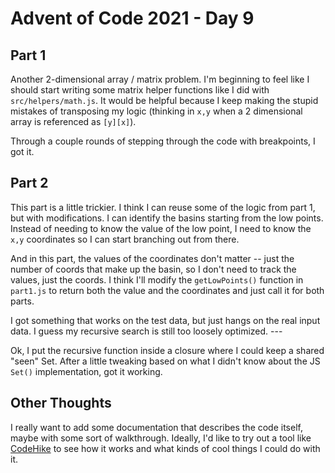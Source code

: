 # Advent of Code 2021 - Day 9

## Part 1

Another 2-dimensional array / matrix problem. I'm beginning to feel like I should start writing some matrix helper functions like I did with `src/helpers/math.js`. It would be helpful because I keep making the stupid mistakes of transposing my logic (thinking in `x,y` when a 2 dimensional array is referenced as `[y][x]`).

Through a couple rounds of stepping through the code with breakpoints, I got it. 

## Part 2

This part is a little trickier. I think I can reuse some of the logic from part 1, but with modifications. I can identify the basins starting from the low points. Instead of needing to know the value of the low point, I need to know the `x,y` coordinates so I can start branching out from there.

And in this part, the values of the coordinates don't matter -- just the number of coords that make up the basin, so I don't need to track the values, just the coords. I think I'll modify the `getLowPoints()` function in `part1.js` to return both the value and the coordinates and just call it for both parts.

I got something that works on the test data, but just hangs on the real input data. I guess my recursive search is still too loosely optimized. ---

Ok, I put the recursive function inside a closure where I could keep a shared "seen" Set. After a little tweaking based on what I didn't know about the JS `Set()` implementation, got it working.

## Other Thoughts

I really want to add some documentation that describes the code itself, maybe with some sort of walkthrough. Ideally, I'd like to try out a tool like [CodeHike](https://github.com/code-hike/codehike#how-to-set-up-code-hike) to see how it works and what kinds of cool things I could do with it.